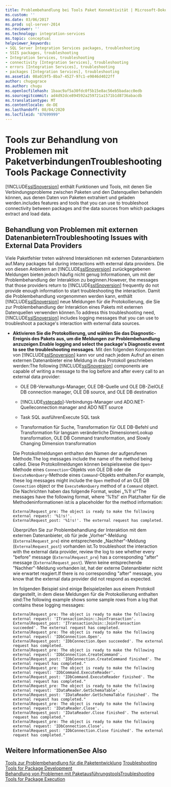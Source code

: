 ```yaml
---
title: Problembehandlung bei Tools Paket Konnektivität | Microsoft-Dokumentation
ms.custom: ''
ms.date: 03/06/2017
ms.prod: sql-server-2014
ms.reviewer: ''
ms.technology: integration-services
ms.topic: conceptual
helpviewer_keywords:
- SQL Server Integration Services packages, troubleshooting
- SSIS packages, troubleshooting
- Integration Services, troubleshooting
- connectivity [Integration Services], troubleshooting
- errors [Integration Services], troubleshooting
- packages [Integration Services], troubleshooting
ms.assetid: 08a019f5-8ba7-4527-97c1-e9846d4022ff
author: chugugrace
ms.author: chugu
ms.openlocfilehash: 1baac9af5a30fdc0f5b15e8ac56eb5badacc0edb
ms.sourcegitcommit: ad4d92dce894592a259721a1571b1d8736abacdb
ms.translationtype: MT
ms.contentlocale: de-DE
ms.lasthandoff: 08/04/2020
ms.locfileid: "87699999"
---
```

# <a name="troubleshooting-tools-package-connectivity"></a><span data-ttu-id="b0a98-102">Tools zur Behandlung von Problemen mit Paketverbindungen</span><span class="sxs-lookup"><span data-stu-id="b0a98-102">Troubleshooting Tools Package Connectivity</span></span>
  [!INCLUDE[ssISnoversion](../../includes/ssisnoversion-md.md)] <span data-ttu-id="b0a98-103">enthält Funktionen und Tools, mit denen Sie Verbindungsprobleme zwischen Paketen und den Datenquellen behandeln können, aus denen Daten von Paketen extrahiert und geladen werden.</span><span class="sxs-lookup"><span data-stu-id="b0a98-103">includes features and tools that you can use to troubleshoot connectivity between packages and the data sources from which packages extract and load data.</span></span>  
  
## <a name="troubleshooting-issues-with-external-data-providers"></a><span data-ttu-id="b0a98-104">Behandlung von Problemen mit externen Datenanbietern</span><span class="sxs-lookup"><span data-stu-id="b0a98-104">Troubleshooting Issues with External Data Providers</span></span>  
 <span data-ttu-id="b0a98-105">Viele Paketfehler treten während Interaktionen mit externen Datenanbietern auf.</span><span class="sxs-lookup"><span data-stu-id="b0a98-105">Many packages fail during interactions with external data providers.</span></span> <span data-ttu-id="b0a98-106">Die von diesen Anbietern an [!INCLUDE[ssISnoversion](../../includes/ssisnoversion-md.md)] zurückgegebenen Meldungen bieten jedoch häufig nicht genug Informationen, um mit der Problembehandlung der Interaktion zu beginnen.</span><span class="sxs-lookup"><span data-stu-id="b0a98-106">However, the messages that those providers return to [!INCLUDE[ssISnoversion](../../includes/ssisnoversion-md.md)] frequently do not provide enough information to start troubleshooting the interaction.</span></span> <span data-ttu-id="b0a98-107">Damit die Problembehandlung vorgenommen werden kann, enthält [!INCLUDE[ssISnoversion](../../includes/ssisnoversion-md.md)] neue Meldungen für die Protokollierung, die Sie zur Problembehandlung der Interaktion eines Pakets mit externen Datenquellen verwenden können.</span><span class="sxs-lookup"><span data-stu-id="b0a98-107">To address this troubleshooting need, [!INCLUDE[ssISnoversion](../../includes/ssisnoversion-md.md)] includes logging messages that you can use to troubleshoot a package's interaction with external data sources.</span></span>  
  
-   <span data-ttu-id="b0a98-108">**Aktivieren Sie die Protokollierung, und wählen Sie das Diagnostic-Ereignis des Pakets aus, um die Meldungen zur Problembehandlung anzuzeigen**.</span><span class="sxs-lookup"><span data-stu-id="b0a98-108">**Enable logging and select the package's Diagnostic event to see the troubleshooting messages**.</span></span> <span data-ttu-id="b0a98-109">Mit den folgenden Komponenten von [!INCLUDE[ssISnoversion](../../includes/ssisnoversion-md.md)] kann vor und nach jedem Aufruf an einen externen Datenanbieter eine Meldung in das Protokoll geschrieben werden:</span><span class="sxs-lookup"><span data-stu-id="b0a98-109">The following [!INCLUDE[ssISnoversion](../../includes/ssisnoversion-md.md)] components are capable of writing a message to the log before and after every call to an external data provider:</span></span>  
  
    -   <span data-ttu-id="b0a98-110">OLE DB-Verwaltungs-Manager, OLE DB-Quelle und OLE DB-Ziel</span><span class="sxs-lookup"><span data-stu-id="b0a98-110">OLE DB connection manager, OLE DB source, and OLE DB destination</span></span>  
  
    -   [!INCLUDE[vstecado](../../includes/vstecado-md.md)]<span data-ttu-id="b0a98-111">-Verbindungs-Manager und ADO.NET-Quelle</span><span class="sxs-lookup"><span data-stu-id="b0a98-111">connection manager and ADO NET source</span></span>  
  
    -   <span data-ttu-id="b0a98-112">Task SQL ausführen</span><span class="sxs-lookup"><span data-stu-id="b0a98-112">Execute SQL task</span></span>  
  
    -   <span data-ttu-id="b0a98-113">Transformation für Suche, Transformation für OLE DB-Befehl und Transformation für langsam veränderliche Dimensionen</span><span class="sxs-lookup"><span data-stu-id="b0a98-113">Lookup transformation, OLE DB Command transformation, and Slowly Changing Dimension transformation</span></span>  
  
     <span data-ttu-id="b0a98-114">Die Protokollmeldungen enthalten den Namen der aufgerufenen Methode.</span><span class="sxs-lookup"><span data-stu-id="b0a98-114">The log messages include the name of the method being called.</span></span> <span data-ttu-id="b0a98-115">Diese Protokollmeldungen können beispielsweise die `Open`-Methode eines `Connection`-Objekts von OLE DB oder die `ExecuteNonQuery`-Methode eines `Command`-Objekts enthalten.</span><span class="sxs-lookup"><span data-stu-id="b0a98-115">For example, these log messages might include the `Open` method of an OLE DB `Connection` object or the `ExecuteNonQuery` method of a `Command` object.</span></span> <span data-ttu-id="b0a98-116">Die Nachrichten haben das folgende Format, wobei „%1! s!“</span><span class="sxs-lookup"><span data-stu-id="b0a98-116">The messages have the following format, where '%1!s!'</span></span> <span data-ttu-id="b0a98-117">ein Platzhalter für die Methodeninformationen ist:</span><span class="sxs-lookup"><span data-stu-id="b0a98-117">is a placeholder for the method information:</span></span>  
  
    ```  
    ExternalRequest_pre: The object is ready to make the following external request: '%1!s!'.  
    ExternalRequest_post: '%1!s!'. The external request has completed.  
    ```  
  
     <span data-ttu-id="b0a98-118">Überprüfen Sie zur Problembehandlung der Interaktion mit dem externen Datenanbieter, ob für jede „Vorher“-Meldung (`ExternalRequest_pre`) eine entsprechende „Nachher“-Meldung (`ExternalRequest_post`) vorhanden ist.</span><span class="sxs-lookup"><span data-stu-id="b0a98-118">To troubleshoot the interaction with the external data provider, review the log to see whether every "before" message (`ExternalRequest_pre`) has a corresponding "after" message (`ExternalRequest_post`).</span></span> <span data-ttu-id="b0a98-119">Wenn keine entsprechende "Nachher"-Meldung vorhanden ist, hat der externe Datenanbieter nicht wie erwartet reagiert.</span><span class="sxs-lookup"><span data-stu-id="b0a98-119">If there is no corresponding "after" message, you know that the external data provider did not respond as expected.</span></span>  
  
     <span data-ttu-id="b0a98-120">Im folgenden Beispiel sind einige Beispielzeilen aus einem Protokoll dargestellt, in dem diese Meldungen für die Protokollierung enthalten sind:</span><span class="sxs-lookup"><span data-stu-id="b0a98-120">The following example shows some sample rows from a log that contains these logging messages:</span></span>  
  
    ```  
    ExternalRequest_pre: The object is ready to make the following external request: 'ITransactionJoin::JoinTransaction'.  
    ExternalRequest_post: 'ITransactionJoin::JoinTransaction succeeded'. The external request has completed.  
    ExternalRequest_pre: The object is ready to make the following external request: 'IDbConnection.Open'.  
    ExternalRequest_post: 'IDbConnection.Open succeeded'. The external request has completed.  
    ExternalRequest_pre: The object is ready to make the following external request: 'IDbConnection.CreateCommand'.  
    ExternalRequest_post: 'IDbConnection.CreateCommand finished'. The external request has completed."  
    ExternalRequest_pre: The object is ready to make the following external request: 'IDbCommand.ExecuteReader'.  
    ExternalRequest_post: 'IDbCommand.ExecuteReader finished'. The external request has completed."  
    ExternalRequest_pre: The object is ready to make the following external request: 'IDataReader.GetSchemaTable'.  
    ExternalRequest_post: 'IDataReader.GetSchemaTable finished'. The external request has completed."  
    ExternalRequest_pre: The object is ready to make the following external request: 'IDataReader.Close'.  
    ExternalRequest_post: 'IDataReader.Close finished'. The external request has completed."  
    ExternalRequest_pre: The object is ready to make the following external request: 'IDbConnection.Close'.  
    ExternalRequest_post: 'IDbConnection.Close finished'. The external request has completed."  
    ```  
  
## <a name="see-also"></a><span data-ttu-id="b0a98-121">Weitere Informationen</span><span class="sxs-lookup"><span data-stu-id="b0a98-121">See Also</span></span>  
 <span data-ttu-id="b0a98-122">[Tools zur Problembehandlung für die Paketentwicklung](troubleshooting-tools-for-package-development.md) </span><span class="sxs-lookup"><span data-stu-id="b0a98-122">[Troubleshooting Tools for Package Development](troubleshooting-tools-for-package-development.md) </span></span>  
 [<span data-ttu-id="b0a98-123">Behandlung von Problemen mit Paketausführungstools</span><span class="sxs-lookup"><span data-stu-id="b0a98-123">Troubleshooting Tools for Package Execution</span></span>](troubleshooting-tools-for-package-execution.md)  
  
  

